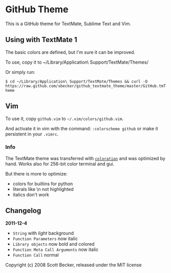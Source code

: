 # GitHub Theme

This is a GitHub theme for TextMate, Sublime Text and Vim.

## Using with TextMate 1

The basic colors are defined, but I'm sure it can be improved.

To use, copy it to ~/Library/Application\ Support/TextMate/Themes/

Or simply run:

`$ cd ~/Library/Application\ Support/TextMate/Themes && curl -O https://raw.github.com/sbecker/github_textmate_theme/master/GitHub.tmTheme`

## Vim

To use it, copy `github.vim` to `~/.vim/colors/github.vim`.

And activate it in vim with the command: `:colorscheme github` or make it persistent in your `.vimrc`.

### Info

The TextMate theme was transferred with [`coloration`](http://coloration.sickill.net/) and was optimized by hand. Works also for 256-bit color terminal and gui.

But there is more to optimize:

 * colors for builtins for python
 * literals like \n not highlighted
 * italics don't work

## Changelog

 **2011-12-4**

  * `String` with *light* background
  * `Function Parameters` now italic
  * `Library objects` now bold and colored
  * `Function Meta Call Arguments` now italic
  * `Function Call` normal

Copyright (c) 2008 Scott Becker, released under the MIT license
